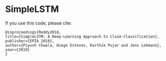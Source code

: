 # SimpleLSTM


If you use this code, please cite:

```
@inproceedings{Reddy2018, 
title={SimpleLSTM: A Deep-Learning Approach to Claim-Classification}, 
publisher={EPIA 2019}, 
author={Piyush Chwala, Diego Esteves, Karthik Pujar and Jens Lehmann},
year={2019}
}
```
